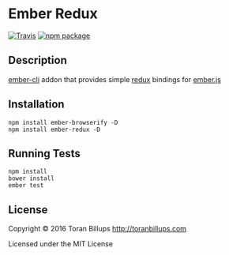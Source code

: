 # Ember Redux

[![Travis][build-badge]][build] [![npm package][npm-badge]][npm]

## Description

[ember-cli][] addon that provides simple [redux][] bindings for [ember.js][]

## Installation

```
npm install ember-browserify -D
npm install ember-redux -D
```

## Running Tests

    npm install
    bower install
    ember test

## License

Copyright © 2016 Toran Billups http://toranbillups.com

Licensed under the MIT License

[build-badge]: https://img.shields.io/travis/toranb/ember-redux/master.svg?style=flat-square
[build]: https://travis-ci.org/toranb/ember-redux

[npm-badge]: https://img.shields.io/npm/v/ember-redux.svg?style=flat-square
[npm]: https://www.npmjs.org/package/ember-redux

[ember-cli]: http://www.ember-cli.com/
[ember.js]: http://emberjs.com/
[redux]: https://github.com/rackt/redux/
